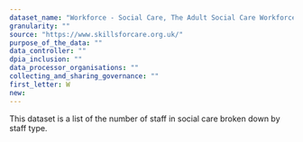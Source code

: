 ```yaml
---
dataset_name: "Workforce - Social Care, The Adult Social Care Workforce Data Set"
granularity: ""
source: "https://www.skillsforcare.org.uk/"
purpose_of_the_data: ""
data_controller: ""
dpia_inclusion: ""
data_processor_organisations: ""
collecting_and_sharing_governance: ""
first_letter: W
new: 
---
```

This dataset is a list of the number of staff in social care broken down by staff type.